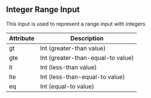 ## Integer Range Input

This input is used to represent a range input with integers

Attribute | Description
--- | ---
gt | Int (greater-than value)
gte | Int (greater-than-equal-to value)
lt | Int (less-than value)
lte | Int (less-than-equal-to value)
eq | Int (equal-to value)